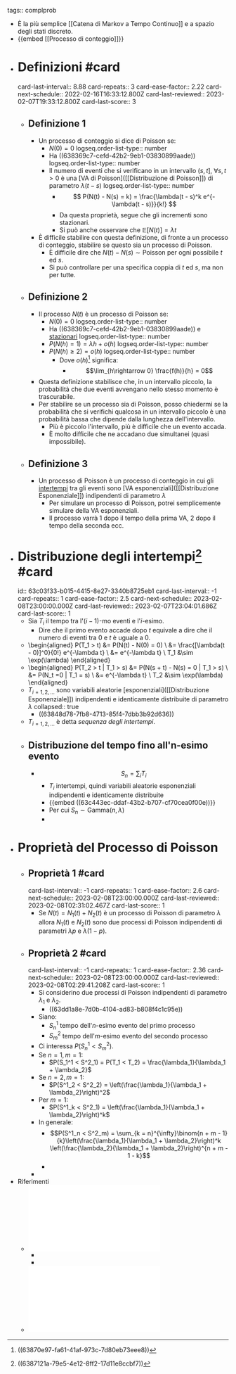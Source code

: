 tags:: complprob

- È la più semplice [[Catena di Markov a Tempo Continuo]] e a spazio degli stati discreto.
- {{embed [[Processo di conteggio]]}}
- # Definizioni #card
  card-last-interval:: 8.88
  card-repeats:: 3
  card-ease-factor:: 2.22
  card-next-schedule:: 2022-02-16T16:33:12.800Z
  card-last-reviewed:: 2023-02-07T19:33:12.800Z
  card-last-score:: 3
	- ## Definizione 1
		- Un processo di conteggio si dice di Poisson se:
			- $N(0) = 0$
			  logseq.order-list-type:: number
			- Ha ((638369c7-cefd-42b2-9eb1-03830899aade))
			  logseq.order-list-type:: number
			- Il numero di eventi che si verificano in un intervallo $(s, t]$, $\forall s, t > 0$ è una [VA di Poisson]([[Distribuzione di Poisson]]) di parametro $\lambda(t - s)$
			  logseq.order-list-type:: number
				- $$
				  P(N(t) - N(s) = k) = \frac{\lambda(t - s)^k e^{-\lambda(t - s)}}{k!}
				  $$
				- Da questa proprietà, segue che gli incrementi sono stazionari.
				- Si può anche osservare che $\mathbb{E}[N(t)] = \lambda t$
		- È difficile stabilire con questa definizione, di fronte a un processo di conteggio, stabilire se questo sia un processo di Poisson.
			- È difficile dire che $N(t) - N(s) \sim \text{Poisson}$ per ogni possibile $t$ ed $s$.
			- Si può controllare per una specifica coppia di $t$ ed $s$, ma non per tutte.
	- ## Definizione 2
		- Il processo ${N(t)}$ è un processo di Poisson se:
			- $N(0) = 0$
			  logseq.order-list-type:: number
			- Ha ((638369c7-cefd-42b2-9eb1-03830899aade)) e [stazionari](((63836a0f-daaf-4c4c-8a19-c290ba8816e4)))
			  logseq.order-list-type:: number
			- $P(N(h) = 1) = \lambda h + o(h)$
			  logseq.order-list-type:: number
			- $P(N(h) \ge 2) = o(h)$
			  logseq.order-list-type:: number
				- Dove $o(h)$[^1] significa:
					- $$\lim_{h\rightarrow 0} \frac{f(h)}{h} = 0$$
		- Questa definizione stabilisce che, in un intervallo piccolo, la probabilità che due eventi avvengano nello stesso momento è trascurabile.
		- Per stabilire se un processo sia di Poisson, posso chiedermi se la probabilità che si verifichi qualcosa in un intervallo piccolo è una probabilità bassa che dipende dalla lunghezza dell'intervallo.
			- Più è piccolo l'intervallo, più è difficile che un evento accada.
			- È molto difficile che ne accadano due simultanei (quasi impossibile).
	- ## Definizione 3
		- Un processo di Poisson è un processo di conteggio in cui gli [intertempi](((63c03f33-b015-4415-8e27-3340b8725eb1))) tra gli eventi sono [VA esponenziali]([[Distribuzione Esponenziale]]) indipendenti di parametro $\lambda$
			- Per simulare un processo di Poisson, potrei semplicemente simulare della VA esponenziali.
			- Il processo varrà 1 dopo il tempo della prima VA, 2 dopo il tempo della seconda ecc.
- # Distribuzione degli intertempi[^2] #card
  id:: 63c03f33-b015-4415-8e27-3340b8725eb1
  card-last-interval:: -1
  card-repeats:: 1
  card-ease-factor:: 2.5
  card-next-schedule:: 2023-02-08T23:00:00.000Z
  card-last-reviewed:: 2023-02-07T23:04:01.686Z
  card-last-score:: 1
	- Sia $T_i$ il tempo tra l'$(i - 1)$-mo eventi e l'$i$-esimo.
		- Dire che il primo evento accade dopo $t$ equivale a dire che il numero di eventi tra $0$ e $t$ è uguale a 0.
	- \begin{aligned}
	  P(T_1 > t) &= P(N(t) - N(0) = 0) \\
	  &= \frac{[\lambda(t - 0)]^0}{0!} e^{-\lambda t} \\
	  &= e^{-\lambda t} \\
	  T_1 &\sim \exp(\lambda)
	  \end{aligned}
	- \begin{aligned}
	  P(T_2 > t | T_1 > s) &= P(N(s + t) - N(s) = 0 | T_1 > s) \\
	  &= P(N_t =0 | T_1 = s) \\
	  &= e^{-\lambda t} \\
	  T_2 &\sim \exp(\lambda)
	  \end{aligned}
	- $T_{i=1,2,\ldots}$ sono variabili aleatorie [esponenziali]([[Distribuzione Esponenziale]]) indipendenti e identicamente distribuite di parametro $\lambda$
	  collapsed:: true
		- ((63848d78-7fb8-4713-85f4-7dbb3b92d636))
	- $T_{i=1,2,\ldots}$ è detta *sequenza degli intertempi*.
	- ## Distribuzione del tempo fino all'n-esimo evento
		- $$S_n = \sum_i T_i$$
			- $T_i$ intertempi, quindi variabili aleatorie esponenziali indipendenti e identicamente distribuite
			- {{embed ((63c443ec-ddaf-43b2-b707-cf70cea0f00e))}}
			- Per cui $S_n \sim \text{Gamma}(n,\lambda)$
			-
- # Proprietà del Processo di Poisson
	- ## Proprietà 1 #card
	  card-last-interval:: -1
	  card-repeats:: 1
	  card-ease-factor:: 2.6
	  card-next-schedule:: 2023-02-08T23:00:00.000Z
	  card-last-reviewed:: 2023-02-08T02:31:02.467Z
	  card-last-score:: 1
		- Se $N(t) = N_1(t) + N_2(t)$ è un processo di Poisson di parametro $\lambda$ allora $N_1(t)$ e $N_2(t)$ sono due processi di Poisson indipendenti di parametri $\lambda p$ e $\lambda(1 -p)$.
	- ## Proprietà 2 #card
	  card-last-interval:: -1
	  card-repeats:: 1
	  card-ease-factor:: 2.36
	  card-next-schedule:: 2023-02-08T23:00:00.000Z
	  card-last-reviewed:: 2023-02-08T02:29:41.208Z
	  card-last-score:: 1
		- Si considerino due processi di Poisson indipendenti di parametro $\lambda_1$ e $\lambda_2$.
			- ((63dd1a8e-7d0b-4104-ad83-b808f4c1c95e))
		- Siano:
			- $S^1_n$ tempo dell'$n$-esimo evento del primo processo
			- $S^2_m$ tempo dell'$m$-esimo evento del secondo processo
		- Ci interessa $P(S^1_n < S^2_m)$.
		- Se $n = 1, m = 1$:
			- $P(S_1^1 < S^2_1) = P(T_1 < T_2) = \frac{\lambda_1}{\lambda_1 + \lambda_2}$
		- Se $n = 2, m = 1$:
			- $P(S^1_2 < S^2_2) = \left(\frac{\lambda_1}{\lambda_1 + \lambda_2}\right)^2$
		- Per $m = 1$:
			- $P(S^1_k < S^2_1) = \left(\frac{\lambda_1}{\lambda_1 + \lambda_2}\right)^k$
		- In generale:
			- $$P(S^1_n < S^2_m) = \sum_{k = n}^{\infty}\binom{n + m - 1}{k}\left(\frac{\lambda_1}{\lambda_1 + \lambda_2}\right)^k \left(\frac{\lambda_2}{\lambda_1 + \lambda_2}\right)^{n + m - 1 - k}$$
			-
		-
- Riferimenti
	- ![introduction-to-prob-models-11th-edition.PDF](../assets/introduction-to-prob-models-11th-edition_1669215647562_0.PDF)
		- [^1]: ((63870e97-fa61-41af-973c-7d80eb73eee8))
		- [^2]: ((6387121a-79e5-4e12-8ff2-17d11e8ccbf7))
	- ![complprob-lav-7.pdf](../assets/complprob-lav-7_1669321364079_0.pdf)